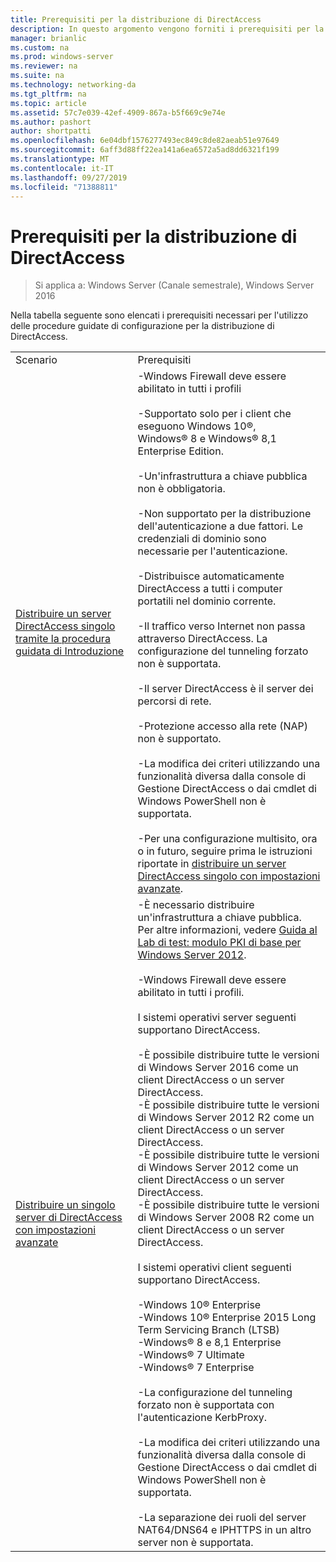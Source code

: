 ```yaml
---
title: Prerequisiti per la distribuzione di DirectAccess
description: In questo argomento vengono forniti i prerequisiti per la distribuzione di DirectAccess in Windows Server 2016.
manager: brianlic
ms.custom: na
ms.prod: windows-server
ms.reviewer: na
ms.suite: na
ms.technology: networking-da
ms.tgt_pltfrm: na
ms.topic: article
ms.assetid: 57c7e039-42ef-4909-867a-b5f669c9e74e
ms.author: pashort
author: shortpatti
ms.openlocfilehash: 6e04dbf1576277493ec849c8de82aeab51e97649
ms.sourcegitcommit: 6aff3d88ff22ea141a6ea6572a5ad8dd6321f199
ms.translationtype: MT
ms.contentlocale: it-IT
ms.lasthandoff: 09/27/2019
ms.locfileid: "71388811"
---
```

# <a name="prerequisites-for-deploying-directaccess"></a>Prerequisiti per la distribuzione di DirectAccess

>Si applica a: Windows Server (Canale semestrale), Windows Server 2016

Nella tabella seguente sono elencati i prerequisiti necessari per l'utilizzo delle procedure guidate di configurazione per la distribuzione di DirectAccess.  
  
|||  
|-|-|  
|Scenario|Prerequisiti|  
|[Distribuire un server DirectAccess singolo tramite la procedura guidata di Introduzione](../../remote-access/directaccess/single-server-wizard/Deploy-a-Single-DirectAccess-Server-Using-the-Getting-Started-Wizard.md)|-Windows Firewall deve essere abilitato in tutti i profili<br /><br />-Supportato solo per i client che eseguono Windows 10&reg;, <br />              Windows&reg; 8 e Windows&reg; 8,1 Enterprise Edition.<br /><br />-Un'infrastruttura a chiave pubblica non è obbligatoria.<br /><br />-Non supportato per la distribuzione dell'autenticazione a due fattori. Le credenziali di dominio sono necessarie per l'autenticazione.<br /><br />-Distribuisce automaticamente DirectAccess a tutti i computer portatili nel dominio corrente.<br /><br />-Il traffico verso Internet non passa attraverso DirectAccess. La configurazione del tunneling forzato non è supportata.<br /><br />-Il server DirectAccess è il server dei percorsi di rete.<br /><br />-Protezione accesso alla rete (NAP) non è supportato.<br /><br />-La modifica dei criteri utilizzando una funzionalità diversa dalla console di Gestione DirectAccess o dai cmdlet di Windows PowerShell non è supportata.<br /><br />-Per una configurazione multisito, ora o in futuro, seguire prima le istruzioni riportate in [distribuire un server DirectAccess singolo con impostazioni avanzate](../../remote-access/directaccess/single-server-advanced/Deploy-a-Single-DirectAccess-Server-with-Advanced-Settings.md).|  
|[Distribuire un singolo server di DirectAccess con impostazioni avanzate](../../remote-access/directaccess/single-server-advanced/Deploy-a-Single-DirectAccess-Server-with-Advanced-Settings.md)|-È necessario distribuire un'infrastruttura a chiave pubblica.<br />    Per altre informazioni, vedere [Guida al Lab di test: modulo PKI di base per Windows Server 2012](https://social.technet.microsoft.com/wiki/contents/articles/7862.test-lab-guide-mini-module-basic-pki-for-windows-server-2012.aspx).<br /><br />-Windows Firewall deve essere abilitato in tutti i profili.<br /><br />I sistemi operativi server seguenti supportano DirectAccess.<br /><br />-È possibile distribuire tutte le versioni di Windows Server 2016 come un client DirectAccess o un server DirectAccess.<br />-È possibile distribuire tutte le versioni di Windows Server 2012 R2 come un client DirectAccess o un server DirectAccess.<br />-È possibile distribuire tutte le versioni di Windows Server 2012 come un client DirectAccess o un server DirectAccess.<br />-È possibile distribuire tutte le versioni di Windows Server 2008 R2 come un client DirectAccess o un server DirectAccess.<br /><br />I sistemi operativi client seguenti supportano DirectAccess.<br /><br />-Windows 10&reg; Enterprise<br />-Windows 10&reg; Enterprise 2015 Long Term Servicing Branch (LTSB)<br />-Windows&reg; 8 e 8,1 Enterprise<br />-Windows&reg; 7 Ultimate<br />-Windows&reg; 7 Enterprise<br /><br />-La configurazione del tunneling forzato non è supportata con l'autenticazione KerbProxy.<br /><br />-La modifica dei criteri utilizzando una funzionalità diversa dalla console di Gestione DirectAccess o dai cmdlet di Windows PowerShell non è supportata.<br /><br />-La separazione dei ruoli del server NAT64/DNS64 e IPHTTPS in un altro server non è supportata.|  
  


